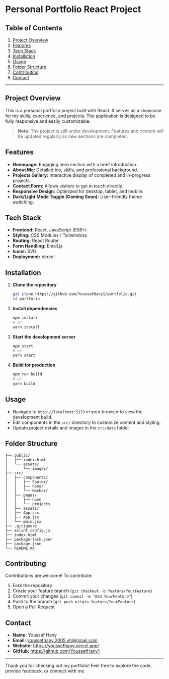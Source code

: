 # Personal Portfolio React Project

## Table of Contents

1. [Project Overview](#project-overview)
2. [Features](#features)
3. [Tech Stack](#tech-stack)
4. [Installation](#installation)
5. [Usage](#usage)
6. [Folder Structure](#folder-structure)
7. [Contributing](#contributing)
8. [Contact](#contact)

---

## Project Overview

This is a personal portfolio project built with React. It serves as a showcase for my skills, experience, and projects. The application is designed to be fully responsive and easily customizable.

> **Note:** The project is still under development. Features and content will be updated regularly as new sections are completed.

## Features

- **Homepage:** Engaging hero section with a brief introduction.
- **About Me:** Detailed bio, skills, and professional background.
- **Projects Gallery:** Interactive display of completed and in-progress projects.
- **Contact Form:** Allows visitors to get in touch directly.
- **Responsive Design:** Optimized for desktop, tablet, and mobile.
- **Dark/Light Mode Toggle (Coming Soon):** User-friendly theme switching.

## Tech Stack

- **Frontend:** React, JavaScript (ES6+)
- **Styling:** CSS Modules / Tailwindcss
- **Routing:** React Router
- **Form Handling:** Email.js
- **Icons:** SVG
- **Deployment:** Vercel

## Installation

1. **Clone the repository**

   ```bash
   git clone https://github.com/YoussefHany1/portfolio.git
   cd portfolio
   ```

2. **Install dependencies**

   ```bash
   npm install
   # or
   yarn install
   ```

3. **Start the development server**

   ```bash
   npm start
   # or
   yarn start
   ```

4. **Build for production**
   ```bash
   npm run build
   # or
   yarn build
   ```

## Usage

- Navigate to `http://localhost:5173` in your browser to view the development build.
- Edit components in the `src/` directory to customize content and styling.
- Update project details and images in the `src/data` folder.

## Folder Structure

```
├── public/
│   ├── index.html
│   └── assets/
│       └── images/
├── src/
│   ├── components/
│   │   ├── Footer/
│   │   ├── home/
│   │   └── Navbar/
│   ├── pages/
│   │   ├── home
│   │   └── projects
│   ├── assets/
│   ├── App.css
│   ├── App.jsx
│   └── main.jsx
├── .gitignore
├── eslint.config.js
├── index.html
├── package-lock.json
├── package.json
└── README.md
```

## Contributing

Contributions are welcome! To contribute:

1. Fork the repository
2. Create your feature branch (`git checkout -b feature/YourFeature`)
3. Commit your changes (`git commit -m "Add YourFeature"`)
4. Push to the branch (`git push origin feature/YourFeature`)
5. Open a Pull Request

## Contact

- **Name:** Youssef Hany
- **Email:** youssefhany.2005.yh@gmail.com
- **Website:** https://youssefhany.vercel.app/
- **GitHub:** https://github.com/YoussefHany1

---

Thank you for checking out my portfolio! Feel free to explore the code, provide feedback, or connect with me.
